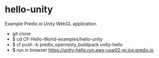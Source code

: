 hello-unity
===========

Example Predix.io Unity WebGL application.

- git clone
- $ cd CF-Hello-World-examples/hello-unity
- $ cf push -b predix_openresty_buildpack unity-hello
- $ run in browser https://unity-hello.run.aws-usw02-pr.ice.predix.io 
